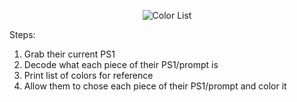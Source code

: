 
<p align="center">
  <img src="https://github.com/kyletimmermans/zsh-color-prompt-tool/blob/master/resources/color-list.png?raw=true" alt="Color List"/>
</p>


Steps:
1. Grab their current PS1
2. Decode what each piece of their PS1/prompt is
3. Print list of colors for reference
3. Allow them to chose each piece of their PS1/prompt and color it

